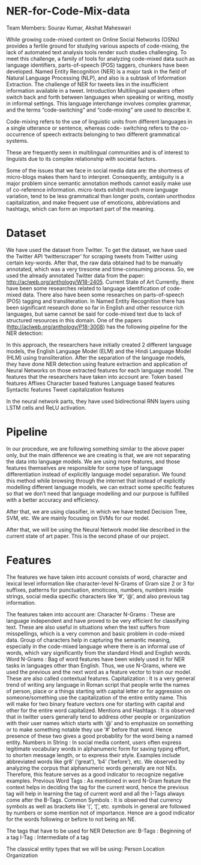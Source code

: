 # NER-for-Code-Mix-data

Team Members: Sourav Kumar, Akshat Maheswari

While growing code-mixed content on Online Social Networks (OSNs) provides a fertile ground for studying various aspects of code-mixing, the lack of automated text analysis tools render such studies challenging. To meet this challenge, a family of tools for analyzing code-mixed data such as language identifiers, parts-of-speech (POS) taggers, chunkers have been developed.
Named Entity Recognition (NER) is a major task in the field of Natural Language Processing (NLP), and also is a subtask of Information Extraction. The challenge of NER for tweets lies in the insufficient information available in a tweet.
Introduction
Multilingual speakers often switch back and forth between languages when speaking or writing, mostly in informal settings. This language interchange involves complex grammar, and the terms “code-switching” and “code-mixing” are used to describe it.

Code-mixing refers to the use of linguistic units from different languages in a single utterance or sentence, whereas code-
switching refers to the co-occurrence of speech extracts belonging to two different grammatical systems.

These are frequently seen in multilingual communities and is of interest to linguists due to its complex relationship with societal factors.

Some of the issues that we face in social media data are:
the shortness of micro-blogs makes them hard to interpret. Consequently, ambiguity is a major problem since semantic annotation methods cannot easily make use of co-reference information.
micro-texts exhibit much more language variation, tend to be less grammatical than longer posts, contain unorthodox capitalization, and make frequent use of emoticons, abbreviations and hashtags, which can form an important part of the meaning.


# Dataset
We have used the dataset from Twitter. To get the dataset, we have used the Twitter API ‘twitterscraper’ for scraping tweets from Twitter using certain key-words. After that, the raw data obtained had to be manually annotated, which was a very tiresome and time-consuming process.
So, we used the already annotated Twitter data from the paper: http://aclweb.org/anthology/W18-2405.
Current State of Art
Currently, there have been some researches related to language identification of code-mixed data. There also have been some researches on parts-of-speech (POS) tagging and transliteration.
In Named Entity Recognition there has been significant research done so far in English and other resource rich languages, but same cannot be said for code-mixed text due to lack of structured resources in this domain.
One of the papers (http://aclweb.org/anthology/P18-3008) has the following pipeline for the NER detection:


In this approach, the researchers have initially created 2 different language models, the English Language Model (ELM) and the Hindi Language Model (HLM) using transliteration. After the separation of the language models, they have done NER detection using feature extraction and application of Neural Networks on those extracted features for each language model.
The features that the researchers have taken into account are:
Token based features
Affixes
Character based features
Language based features
Syntactic features
Tweet capitalization features

In the neural network parts, they have used bidirectional RNN layers using LSTM cells and ReLU activation.

# Pipeline
In our procedure, we are following something similar to the above paper only, but the main difference we are creating is that, we are not separating the data into language models. We are using more features, and those features themselves are responsible for some type of language differentiation instead of explicitly language model separation.
We found this method while browsing through the internet that instead of explicitly modelling different language models, we can extract some specific features so that we don’t need that language modelling and our purpose is fulfilled with a better accuracy and efficiency.

After that, we are using classifier, in which we have tested Decision Tree, SVM, etc. We are mainly focusing on SVMs for our model.

After that, we will be using the Neural Network model like described in the current state of art paper. This is the second phase of our project.




# Features
The features we have taken into account consists of word, character and lexical level information like character-level N-Grams of Gram size 2 or 3 for suffixes, patterns for punctuation, emoticons, numbers, numbers inside strings, social media specific characters like ‘#’, ‘@’, and also previous tag information.

The features taken into account are:
Character N-Grams : These are language independent and have proved to be very efficient for classifying text. These are also useful in situations when the text suffers from misspellings, which is a very common and basic problem in code-mixed data. Group of characters help in capturing the semantic meaning, especially in the code-mixed language where there is an informal use of words, which vary significantly from the standard Hindi and English words.
Word N-Grams : Bag of word features have been widely used in for NER tasks in languages other than English. Thus, we use N-Grams, where we used the previous and the next word as a feature vector to train our model. These are also called contextual features.
Capitalization : It is a very general trend of writing any language in Roman script that people write the names of person, place or a things starting with capital letter or for aggression on someone/something use the capitalization of the entire entity name. This will make for two binary feature vectors one for starting with capital and other for the entire word capitalized.
Mentions and Hashtags : It is observed that in twitter users generally tend to address other people or organization with their user names which starts with ‘@’ and to emphasize on something or to make something notable they use ‘#’ before that word. Hence presence of these two gives a good probability for the word being a named entity.
Numbers in String : In social media content, users often express legitimate vocabulary words in alphanumeric form for saving typing effort, to shorten message length, or to express their style. Examples include abbreviated words like gr8’ (‘great’), ‘b4’ (‘before’), etc. We observed by analyzing the corpus that alphanumeric words generally are not NEs. Therefore, this feature serves as a good indicator to recognize negative examples.
Previous Word Tags : As mentioned in word N-Gram feature the context helps in deciding the tag for the current word, hence the previous tag will help in learning the tag of current word and all the I-Tags always come after the B-Tags.
Common Symbols : It is observed that currency symbols as well as brackets like ‘(’, ‘[’, etc. symbols in general are followed by numbers or some mention not of importance. Hence are a good indicator for the words following or before to not being an NE.

The tags that have to be used for NER Detection are:
B-Tags : Beginning of a tag
I-Tag : Intermediate of a tag

The classical entity types that we will be using:
Person
Location
Organization
